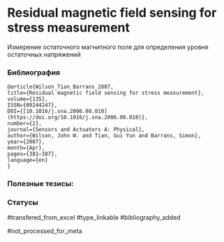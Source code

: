 # Residual magnetic field sensing for stress measurement

Измерение остаточного магнитного поля для определения уровня остаточных напряжений

### Библиография
```
@article{Wilson_Tian_Barrans_2007,
title={Residual magnetic field sensing for stress measurement}, volume={135},
ISSN={09244247},
DOI={[10.1016/j.sna.2006.08.010](https://doi.org/10.1016/j.sna.2006.08.010)},
number={2},
journal={Sensors and Actuators A: Physical},
author={Wilson, John W. and Tian, Gui Yun and Barrans, Simon},
year={2007},
month={Apr},
pages={381–387},
language={en}
}
```

### Полезные тезисы:

### Статусы
#transfered_from_excel 
#type_linkable 
#bibliography_added

#not_processed_for_meta
